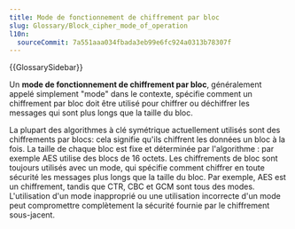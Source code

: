 ```yaml
---
title: Mode de fonctionnement de chiffrement par bloc
slug: Glossary/Block_cipher_mode_of_operation
l10n:
  sourceCommit: 7a551aaa034fbada3eb99e6fc924a0313b78307f
---
```


{{GlossarySidebar}}

Un **mode de fonctionnement de chiffrement par bloc**, généralement appelé simplement "mode" dans le contexte, spécifie comment un chiffrement par bloc doit être utilisé pour chiffrer ou déchiffrer les messages qui sont plus longs que la taille du bloc.

La plupart des algorithmes à clé symétrique actuellement utilisés sont des chiffrements par blocs: cela signifie qu'ils chiffrent les données un bloc à la fois. La taille de chaque bloc est fixe et déterminée par l'algorithme : par exemple AES utilise des blocs de 16 octets. Les chiffrements de bloc sont toujours utilisés avec un mode, qui spécifie comment chiffrer en toute sécurité les messages plus longs que la taille du bloc. Par exemple, AES est un chiffrement, tandis que CTR, CBC et GCM sont tous des modes. L'utilisation d'un mode inapproprié ou une utilisation incorrecte d'un mode peut compromettre complètement la sécurité fournie par le chiffrement sous-jacent.
